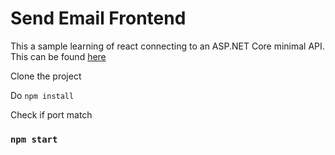 # Send Email Frontend 

This a sample learning of react connecting to an ASP.NET Core minimal API. This can be found [here](https://github.com/SudiDav/SendingEmail.API)
 
 Clone the project

 Do `npm install`

 Check if port match 

### `npm start`


